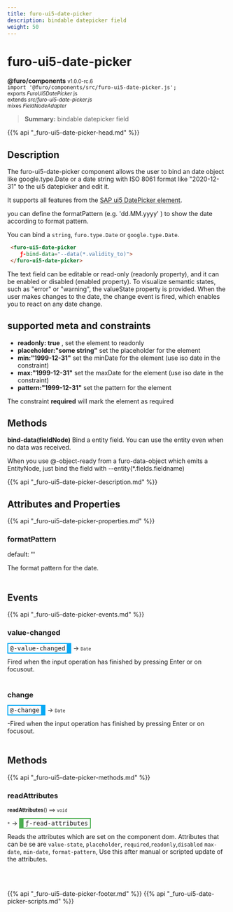 ```yaml
---
title: furo-ui5-date-picker
description: bindable datepicker field
weight: 50
---
```


# furo-ui5-date-picker
**@furo/components** <small>v1.0.0-rc.6</small>
<br>`import '@furo/components/src/furo-ui5-date-picker.js';`<small>
<br>exports *FuroUi5DatePicker* js
<br>extends *src/furo-ui5-date-picker.js*
<br> mixes *FieldNodeAdapter*</small>

> **Summary:** bindable datepicker field

{{% api "_furo-ui5-date-picker-head.md" %}}

## Description

The furo-ui5-date-picker component allows the user to bind an date object like google.type.Date or a date string
with ISO 8061 format like "2020-12-31" to the ui5 datepicker and edit it.

It supports all features from the [SAP ui5 DatePicker element](https://sap.github.io/ui5-webcomponents/playground/components/DatePicker/).


you can define the formatPattern (e.g. 'dd.MM.yyyy' ) to show the date according to format pattern.

You can bind a `string`, `furo.type.Date` or `google.type.Date`.

```html
 <furo-ui5-date-picker
    ƒ-bind-data="--data(*.validity_to)">
 </furo-ui5-date-picker>
```

The text field can be editable or read-only (readonly property), and it can be enabled or disabled (enabled property).
To visualize semantic states, such as "error" or "warning", the valueState property is provided.
When the user makes changes to the date, the change event is fired, which enables you to react on any date change.

## supported meta and constraints
- **readonly: true** , set the element to readonly
- **placeholder:"some string"** set the placeholder for the element
- **min:"1999-12-31"** set the minDate for the element (use iso date in the constraint)
- **max:"1999-12-31"** set the maxDate for the element (use iso date in the constraint)
- **pattern:"1999-12-31"** set the pattern for the element

The constraint **required** will mark the element as required

## Methods
**bind-data(fieldNode)**
Bind a entity field. You can use the entity even when no data was received.

When you use @-object-ready from a furo-data-object which emits a EntityNode, just bind the field with --entity(*.fields.fieldname)

{{% api "_furo-ui5-date-picker-description.md" %}}


## Attributes and Properties
{{% api "_furo-ui5-date-picker-properties.md" %}}














### **formatPattern**
default: **&#39;&#39;**</small>

The format pattern for the date.
<br><br>




## Events
{{% api "_furo-ui5-date-picker-events.md" %}}

### **value-changed**
<span  style="border-width:2px 10px 2px 2px; border-style: solid;border-color:  rgb(2, 168, 244);font-family:monospace; padding:2px 4px;">@-value-changed</span>
→ <small>`Date`</small>

 Fired when the input operation has finished by pressing Enter or on focusout.
<br><br>
### **change**
<span  style="border-width:2px 10px 2px 2px; border-style: solid;border-color:  rgb(2, 168, 244);font-family:monospace; padding:2px 4px;">@-change</span>
→ <small>`Date`</small>

-Fired when the input operation has finished by pressing Enter or on focusout.
<br><br>

## Methods
{{% api "_furo-ui5-date-picker-methods.md" %}}




### **readAttributes**
<small>**readAttributes**() ⟹ `void`</small>

<small>`*`</small> →
<span  style="border-width:2px 2px 2px 10px; border-style: solid;border-color:  rgb(76, 175, 80);font-family:monospace; padding:2px 4px;">ƒ-read-attributes</span>

Reads the attributes which are set on the component dom.
Attributes that can be se are  `value-state`,  `placeholder`, `required`,`readonly`,`disabled` `max-date`,  `min-date`,  `format-pattern`,
Use this after manual or scripted update of the attributes.

<br><br>

















{{% api "_furo-ui5-date-picker-footer.md" %}}
{{% api "_furo-ui5-date-picker-scripts.md" %}}
